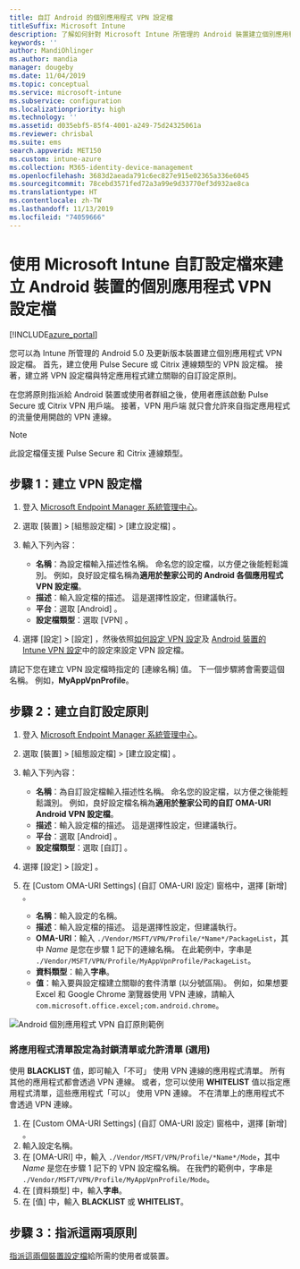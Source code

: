 ```yaml
---
title: 自訂 Android 的個別應用程式 VPN 設定檔
titleSuffix: Microsoft Intune
description: 了解如何針對 Microsoft Intune 所管理的 Android 裝置建立個別應用程式 VPN 設定檔。
keywords: ''
author: MandiOhlinger
ms.author: mandia
manager: dougeby
ms.date: 11/04/2019
ms.topic: conceptual
ms.service: microsoft-intune
ms.subservice: configuration
ms.localizationpriority: high
ms.technology: ''
ms.assetid: d035ebf5-85f4-4001-a249-75d24325061a
ms.reviewer: chrisbal
ms.suite: ems
search.appverid: MET150
ms.custom: intune-azure
ms.collection: M365-identity-device-management
ms.openlocfilehash: 3683d2aeada791c6ec827e915e02365a336e6045
ms.sourcegitcommit: 78cebd3571fed72a3a99e9d33770ef3d932ae8ca
ms.translationtype: HT
ms.contentlocale: zh-TW
ms.lasthandoff: 11/13/2019
ms.locfileid: "74059666"
---
```

# <a name="use-a-microsoft-intune-custom-profile-to-create-a-per-app-vpn-profile-for-android-devices"></a>使用 Microsoft Intune 自訂設定檔來建立 Android 裝置的個別應用程式 VPN 設定檔

[!INCLUDE[azure_portal](../includes/azure_portal.md)]

您可以為 Intune 所管理的 Android 5.0 及更新版本裝置建立個別應用程式 VPN 設定檔。 首先，建立使用 Pulse Secure 或 Citrix 連線類型的 VPN 設定檔。 接著，建立將 VPN 設定檔與特定應用程式建立關聯的自訂設定原則。

在您將原則指派給 Android 裝置或使用者群組之後，使用者應該啟動 Pulse Secure 或 Citrix VPN 用戶端。 接著，VPN 用戶端 就只會允許來自指定應用程式的流量使用開啟的 VPN 連線。

> [!NOTE]
>
> 此設定檔僅支援 Pulse Secure 和 Citrix 連線類型。

## <a name="step-1-create-a-vpn-profile"></a>步驟 1：建立 VPN 設定檔

1. 登入 [Microsoft Endpoint Manager 系統管理中心](https://go.microsoft.com/fwlink/?linkid=2109431)。
2. 選取 [裝置]   > [組態設定檔]   > [建立設定檔]  。
3. 輸入下列內容：

    - **名稱**：為設定檔輸入描述性名稱。 命名您的設定檔，以方便之後能輕鬆識別。 例如，良好設定檔名稱為**適用於整家公司的 Android 各個應用程式 VPN 設定檔**。
    - **描述**：輸入設定檔的描述。 這是選擇性設定，但建議執行。
    - **平台**：選取 [Android]  。
    - **設定檔類型**：選取 [VPN]  。

4. 選擇 [設定]   >  [設定]  ，然後依照[如何設定 VPN 設定](vpn-settings-configure.md)及 [Android 裝置的 Intune VPN 設定](vpn-settings-android.md)中的設定來設定 VPN 設定檔。

請記下您在建立 VPN 設定檔時指定的 [連線名稱]  值。 下一個步驟將會需要這個名稱。 例如，**MyAppVpnProfile**。

## <a name="step-2-create-a-custom-configuration-policy"></a>步驟 2：建立自訂設定原則

1. 登入 [Microsoft Endpoint Manager 系統管理中心](https://go.microsoft.com/fwlink/?linkid=2109431)。
2. 選取 [裝置]   > [組態設定檔]   > [建立設定檔]  。
3. 輸入下列內容：

    - **名稱**：為自訂設定檔輸入描述性名稱。 命名您的設定檔，以方便之後能輕鬆識別。 例如，良好設定檔名稱為**適用於整家公司的自訂 OMA-URI Android VPN 設定檔**。
    - **描述**：輸入設定檔的描述。 這是選擇性設定，但建議執行。
    - **平台**：選取 [Android]  。
    - **設定檔類型**：選取 [自訂]  。

4. 選擇 [設定]   >  [設定]  。
5. 在 [Custom OMA-URI Settings] (自訂 OMA-URI 設定)  窗格中，選擇 [新增]  。
    - **名稱**：輸入設定的名稱。
    - **描述**：輸入設定檔的描述。 這是選擇性設定，但建議執行。
    - **OMA-URI**：輸入 `./Vendor/MSFT/VPN/Profile/*Name*/PackageList`，其中 *Name* 是您在步驟 1 記下的連線名稱。 在此範例中，字串是 `./Vendor/MSFT/VPN/Profile/MyAppVpnProfile/PackageList`。
    - **資料類型**：輸入**字串**。
    - **值**：輸入要與設定檔建立關聯的套件清單 (以分號區隔)。 例如，如果想要 Excel 和 Google Chrome 瀏覽器使用 VPN 連線，請輸入 `com.microsoft.office.excel;com.android.chrome`。

![Android 個別應用程式 VPN 自訂原則範例](./media/android-pulse-secure-per-app-vpn/android_per_app_vpn_oma_uri.png)

### <a name="set-your-app-list-to-blacklist-or-whitelist-optional"></a>將應用程式清單設定為封鎖清單或允許清單 (選用)

使用 **BLACKLIST** 值，即可輸入「不可」  使用 VPN 連線的應用程式清單。 所有其他的應用程式都會透過 VPN 連線。 或者，您可以使用 **WHITELIST** 值以指定應用程式清單，這些應用程式「可以」  使用 VPN 連線。 不在清單上的應用程式不會透過 VPN 連線。

1. 在 [Custom OMA-URI Settings] (自訂 OMA-URI 設定)  窗格中，選擇 [新增]  。
2. 輸入設定名稱。
3. 在 [OMA-URI]  中，輸入 `./Vendor/MSFT/VPN/Profile/*Name*/Mode`，其中 *Name* 是您在步驟 1 記下的 VPN 設定檔名稱。 在我們的範例中，字串是 `./Vendor/MSFT/VPN/Profile/MyAppVpnProfile/Mode`。
4. 在 [資料類型]  中，輸入**字串**。
5. 在 [值]  中，輸入 **BLACKLIST** 或 **WHITELIST**。

## <a name="step-3-assign-both-policies"></a>步驟 3：指派這兩項原則

[指派這兩個裝置設定檔](device-profile-assign.md)給所需的使用者或裝置。
